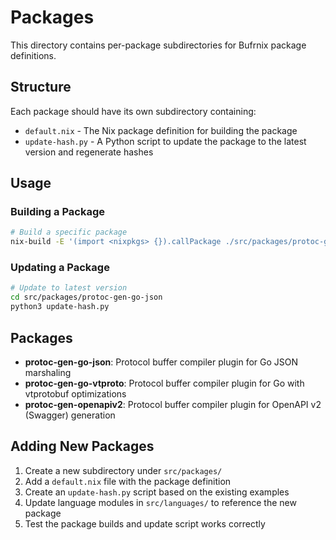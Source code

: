 # Packages

This directory contains per-package subdirectories for Bufrnix package definitions.

## Structure

Each package should have its own subdirectory containing:

- `default.nix` - The Nix package definition for building the package
- `update-hash.py` - A Python script to update the package to the latest version and regenerate hashes

## Usage

### Building a Package

```bash
# Build a specific package
nix-build -E '(import <nixpkgs> {}).callPackage ./src/packages/protoc-gen-go-json {}'
```

### Updating a Package

```bash
# Update to latest version
cd src/packages/protoc-gen-go-json
python3 update-hash.py
```

## Packages

- **protoc-gen-go-json**: Protocol buffer compiler plugin for Go JSON marshaling
- **protoc-gen-go-vtproto**: Protocol buffer compiler plugin for Go with vtprotobuf optimizations  
- **protoc-gen-openapiv2**: Protocol buffer compiler plugin for OpenAPI v2 (Swagger) generation

## Adding New Packages

1. Create a new subdirectory under `src/packages/`
2. Add a `default.nix` file with the package definition
3. Create an `update-hash.py` script based on the existing examples
4. Update language modules in `src/languages/` to reference the new package
5. Test the package builds and update script works correctly